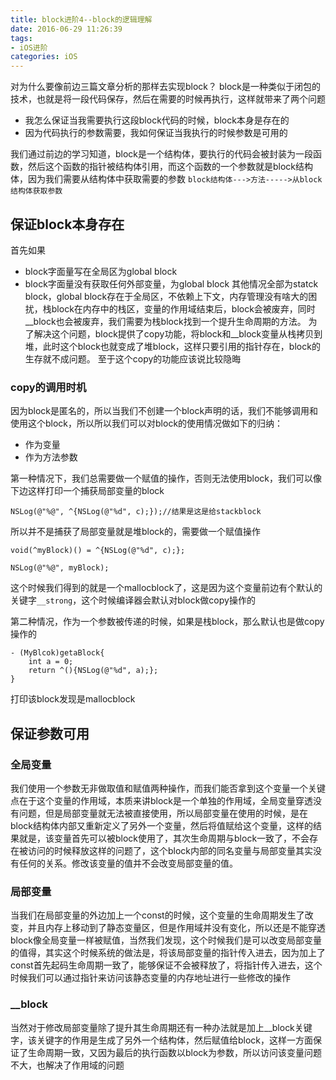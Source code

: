 ```yaml
---
title: block进阶4--block的逻辑理解
date: 2016-06-29 11:26:39
tags:
- iOS进阶
categories: iOS
---
```

对为什么要像前边三篇文章分析的那样去实现block？
block是一种类似于闭包的技术，也就是将一段代码保存，然后在需要的时候再执行，这样就带来了两个问题
<!--more-->
- 我怎么保证当我需要执行这段block代码的时候，block本身是存在的
- 因为代码执行的参数需要，我如何保证当我执行的时候参数是可用的

我们通过前边的学习知道，block是一个结构体，要执行的代码会被封装为一段函数，然后这个函数的指针被结构体引用，而这个函数的一个参数就是block结构体，因为我们需要从结构体中获取需要的参数
`block结构体--->方法----->从block结构体获取参数`

## 保证block本身存在
首先如果
- block字面量写在全局区为global block
- block字面量没有获取任何外部变量，为global block
其他情况全部为statck block，global block存在于全局区，不依赖上下文，内存管理没有啥大的困扰，栈block在内存中的栈区，变量的作用域结束后，block会被废弃，同时__block也会被废弃，我们需要为栈block找到一个提升生命周期的方法。
为了解决这个问题，block提供了copy功能，将block和__block变量从栈拷贝到堆，此时这个block也就变成了堆block，这样只要引用的指针存在，block的生存就不成问题。
至于这个copy的功能应该说比较隐晦
### copy的调用时机
因为block是匿名的，所以当我们不创建一个block声明的话，我们不能够调用和使用这个block，所以所以我们可以对block的使用情况做如下的归纳：
- 作为变量
- 作为方法参数

第一种情况下，我们总需要做一个赋值的操作，否则无法使用block，我们可以像下边这样打印一个捕获局部变量的block
```
NSLog(@"%@", ^{NSLog(@"%d", c);});//结果是这是给stackblock
```
所以并不是捕获了局部变量就是堆block的，需要做一个赋值操作
```
void(^myBlock)() = ^{NSLog(@"%d", c);};
    
NSLog(@"%@", myBlock);
```
这个时候我们得到的就是一个mallocblock了，这是因为这个变量前边有个默认的关键字`__strong`，这个时候编译器会默认对block做copy操作的

第二种情况，作为一个参数被传递的时候，如果是栈block，那么默认也是做copy操作的
```
- (MyBlcok)getaBlock{
    int a = 0;
    return ^(){NSLog(@"%d", a);};
}
```
打印该block发现是mallocblock


## 保证参数可用

### 全局变量
我们使用一个参数无非做取值和赋值两种操作，而我们能否拿到这个变量一个关键点在于这个变量的作用域，本质来讲block是一个单独的作用域，全局变量穿透没有问题，但是局部变量就无法被直接使用，所以局部变量在使用的时候，是在block结构体内部又重新定义了另外一个变量，然后将值赋给这个变量，这样的结果就是，该变量首先可以被block使用了，其次生命周期与block一致了，不会存在被访问的时候释放这样的问题了，这个block内部的同名变量与局部变量其实没有任何的关系。修改该变量的值并不会改变局部变量的值。

### 局部变量
当我们在局部变量的外边加上一个const的时候，这个变量的生命周期发生了改变，并且内存上移动到了静态变量区，但是作用域并没有变化，所以还是不能穿透block像全局变量一样被赋值，当然我们发现，这个时候我们是可以改变局部变量的值得，其实这个时候系统的做法是，将该局部变量的指针传入进去，因为加上了const首先起码生命周期一致了，能够保证不会被释放了，将指针传入进去，这个时候我们可以通过指针来访问该静态变量的内存地址进行一些修改的操作

### __block
当然对于修改局部变量除了提升其生命周期还有一种办法就是加上__block关键字，该关键字的作用是生成了另外一个结构体，然后赋值给block，这样一方面保证了生命周期一致，又因为最后的执行函数以block为参数，所以访问该变量问题不大，也解决了作用域的问题

